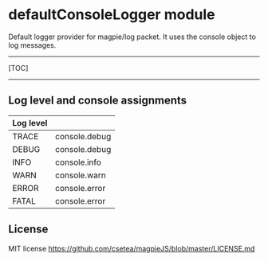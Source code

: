 defaultConsoleLogger module
=======

Default logger provider for magpie/log packet.
It uses the console object to log messages.

----------

[TOC]

----------

Log level and console assignments
---------------------------------------

|Log level||
|-|-
|TRACE|console.debug
|DEBUG|console.debug
|INFO|console.info
|WARN|console.warn
|ERROR|console.error
|FATAL|console.error


License
---------

MIT license
https://github.com/csetea/magpieJS/blob/master/LICENSE.md